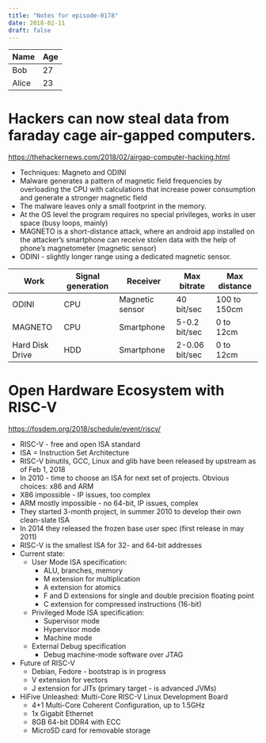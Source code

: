 ```yaml
---
title: "Notes for episode-0178"
date: 2018-02-11
draft: false
---
```


  Name | Age
--------|------
    Bob | 27
  Alice | 23


# Hackers can now steal data from faraday cage air-gapped computers. 
https://thehackernews.com/2018/02/airgap-computer-hacking.html

- Techniques: Magneto and ODINI
- Malware generates a pattern of magnetic field frequencies by overloading the CPU with calculations that increase power consumption and generate a stronger magnetic field
- The malware leaves only a small footprint in the memory. 
- At the OS level the program requires no special privileges, works in user space (busy loops, mainly)
- MAGNETO is a short-distance attack, where an android app installed on the attacker’s smartphone can receive stolen data with the help of phone’s magnetometer (magnetic sensor)
- ODINI - slightly longer range using a dedicated magnetic sensor.

 Work               | Signal generation | Receiver          | Max bitrate   | Max distance
--------------------|-------------------|-------------------|---------------|----------------
 ODINI              | CPU               | Magnetic sensor   | 40 bit/sec    | 100 to 150cm
 MAGNETO            | CPU               | Smartphone        | 5-0.2 bit/sec | 0 to 12cm
 Hard Disk Drive    | HDD               | Smartphone        | 2-0.06 bit/sec| 0 to 12cm


# Open Hardware Ecosystem with RISC-V
https://fosdem.org/2018/schedule/event/riscv/

- RISC-V - free and open ISA standard
- ISA = Instruction Set Architecture
- RISC-V binutils, GCC, Linux and glib have been released by upstream as of Feb 1, 2018
- In 2010 - time to choose an ISA for next set of projects. Obvious choices: x86 and ARM
- X86 impossible - IP issues, too complex
- ARM mostly impossible - no 64-bit, IP issues, complex
- They started 3-month project, in summer 2010 to develop their own clean-slate ISA
- In 2014 they released the frozen base user spec (first release in may 2011)
- RISC-V is the smallest ISA for 32- and 64-bit addresses
- Current state:
    - User Mode ISA specification: 
        - ALU, branches, memory
        - M extension for multiplication
        - A extension for atomics
        - F and D extensions for single and double precision floating point
        - C extension for compressed instructions (16-bit)
    - Privileged Mode ISA specification:
        - Supervisor mode
        - Hypervisor mode
        - Machine mode
    - External Debug specification
        - Debug machine-mode software over JTAG
- Future of RISC-V
    - Debian, Fedore - bootstrap is in progress
    - V extension for vectors
    - J extension for JITs (primary target - is advanced JVMs)
- HiFive Unleashed: Multi-Core RISC-V Linux Development Board
    - 4+1 Multi-Core Coherent Configuration, up to 1.5GHz
    - 1x Gigabit Ethernet
    - 8GB 64-bit DDR4 with ECC
    - MicroSD card for removable storage
